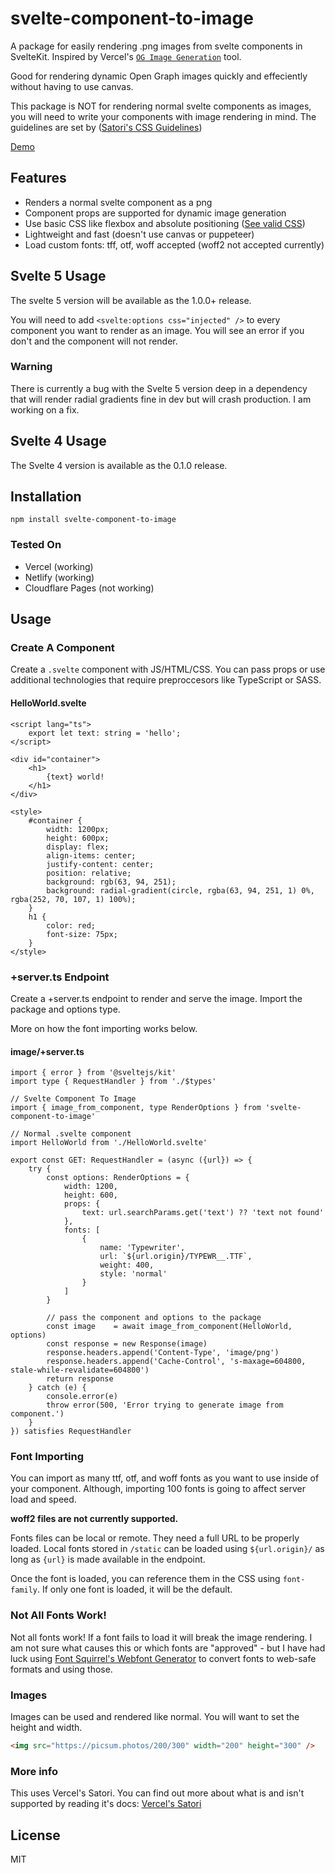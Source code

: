 # svelte-component-to-image

A package for easily rendering .png images from svelte components in SvelteKit. Inspired by Vercel's
[`OG Image Generation`](https://vercel.com/docs/concepts/functions/edge-functions/og-image-generation) tool.

Good for rendering dynamic Open Graph images quickly and effeciently without having to use canvas.

This package is NOT for rendering normal svelte components as images, you will need to write your components with image rendering in mind. The guidelines are set by ([Satori's CSS Guidelines](https://github.com/vercel/satori#css))

[Demo](https://svelte-component-to-image.vercel.app/)

## Features

- Renders a normal svelte component as a png
- Component props are supported for dynamic image generation
- Use basic CSS like flexbox and absolute positioning ([See valid CSS](https://github.com/vercel/satori#css))
- Lightweight and fast (doesn't use canvas or puppeteer)
- Load custom fonts: tff, otf, woff accepted (woff2 not accepted currently)

## Svelte 5 Usage

The svelte 5 version will be available as the 1.0.0+ release.

You will need to add `<svelte:options css="injected" />` to every component you want to render as an image. You will see an error if you don't and the component will not render.

### Warning

There is currently a bug with the Svelte 5 version deep in a dependency that will render radial gradients fine in dev but will crash production. I am working on a fix.

## Svelte 4 Usage

The Svelte 4 version is available as the 0.1.0 release.

## Installation

```
npm install svelte-component-to-image
```

### Tested On

- Vercel (working)
- Netlify (working)
- Cloudflare Pages (not working)

## Usage

### Create A Component

Create a `.svelte` component with JS/HTML/CSS. You can pass props or use additional technologies
that require preproccesors like TypeScript or SASS.

#### HelloWorld.svelte

```svelte
<script lang="ts">
	export let text: string = 'hello';
</script>

<div id="container">
	<h1>
		{text} world!
	</h1>
</div>

<style>
	#container {
		width: 1200px;
		height: 600px;
		display: flex;
		align-items: center;
		justify-content: center;
		position: relative;
		background: rgb(63, 94, 251);
		background: radial-gradient(circle, rgba(63, 94, 251, 1) 0%, rgba(252, 70, 107, 1) 100%);
	}
	h1 {
		color: red;
		font-size: 75px;
	}
</style>
```

### +server.ts Endpoint

Create a +server.ts endpoint to render and serve the image. Import the package and options type.

More on how the font importing works below.

#### image/+server.ts

```TS
import { error } from '@sveltejs/kit'
import type { RequestHandler } from './$types'

// Svelte Component To Image
import { image_from_component, type RenderOptions } from 'svelte-component-to-image'

// Normal .svelte component
import HelloWorld from './HelloWorld.svelte'

export const GET: RequestHandler = (async ({url}) => {
    try {
        const options: RenderOptions = {
            width: 1200,
            height: 600,
            props: {
                text: url.searchParams.get('text') ?? 'text not found'
            },
            fonts: [
                {
                    name: 'Typewriter',
                    url: `${url.origin}/TYPEWR__.TTF`,
                    weight: 400,
                    style: 'normal'
                }
            ]
        }

        // pass the component and options to the package
        const image    = await image_from_component(HelloWorld, options)
        const response = new Response(image)
        response.headers.append('Content-Type', 'image/png')
        response.headers.append('Cache-Control', 's-maxage=604800, stale-while-revalidate=604800')
        return response
    } catch (e) {
        console.error(e)
        throw error(500, 'Error trying to generate image from component.')
    }
}) satisfies RequestHandler
```

### Font Importing

You can import as many ttf, otf, and woff fonts as you want to use inside of your component.
Although, importing 100 fonts is going to affect server load and speed.

**woff2 files are not currently supported.**

Fonts files can be local or remote. They need a full URL to be properly loaded. Local fonts
stored in `/static` can be loaded using `${url.origin}/` as long as `{url}` is made available
in the endpoint.

Once the font is loaded, you can reference them in the CSS using `font-family`. If only one font is loaded,
it will be the default.

### Not All Fonts Work!

Not all fonts work! If a font fails to load it will break the image rendering. I am not sure what causes this or which fonts are "approved" - but I have had luck using [Font Squirrel's Webfont Generator](https://www.fontsquirrel.com/tools/webfont-generator) to convert fonts to web-safe formats and using those.

### Images

Images can be used and rendered like normal. You will want to set the height and width.

```HTML
<img src="https://picsum.photos/200/300" width="200" height="300" />
```

### More info

This uses Vercel's Satori. You can find out more about what is and isn't supported by reading it's docs:
[Vercel's Satori](https://github.com/vercel/satori)

## License

MIT
